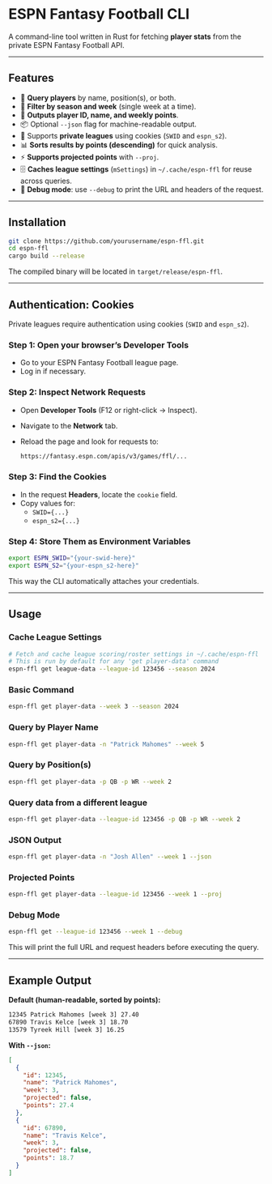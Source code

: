 # ESPN Fantasy Football CLI

A command-line tool written in Rust for fetching **player stats** from the private ESPN Fantasy Football API.

---

## Features

- 🔎 **Query players** by name, position(s), or both.  
- 📅 **Filter by season and week** (single week at a time).  
- 🏈 **Outputs player ID, name, and weekly points**.  
- 📦 Optional `--json` flag for machine-readable output.  
- 🔑 Supports **private leagues** using cookies (`SWID` and `espn_s2`).  
- 📊 **Sorts results by points (descending)** for quick analysis.  
- ⚡ **Supports projected points** with `--proj`.
- 🗄️ **Caches league settings** (`mSettings`) in `~/.cache/espn-ffl` for reuse across queries.  
- 🐞 **Debug mode**: use `--debug` to print the URL and headers of the request.

---

## Installation

```bash
git clone https://github.com/yourusername/espn-ffl.git
cd espn-ffl
cargo build --release
```

The compiled binary will be located in `target/release/espn-ffl`.

---

## Authentication: Cookies

Private leagues require authentication using cookies (`SWID` and `espn_s2`).  

### Step 1: Open your browser’s Developer Tools

- Go to your ESPN Fantasy Football league page.  
- Log in if necessary.  

### Step 2: Inspect Network Requests

- Open **Developer Tools** (F12 or right-click → Inspect).  
- Navigate to the **Network** tab.  
- Reload the page and look for requests to:

  ```bash
  https://fantasy.espn.com/apis/v3/games/ffl/...
  ```

### Step 3: Find the Cookies

- In the request **Headers**, locate the `cookie` field.  
- Copy values for:
  - `SWID={...}`  
  - `espn_s2={...}`  

### Step 4: Store Them as Environment Variables

```bash
export ESPN_SWID="{your-swid-here}"
export ESPN_S2="{your-espn_s2-here}"
```

This way the CLI automatically attaches your credentials.

---

## Usage

### Cache League Settings

```bash
# Fetch and cache league scoring/roster settings in ~/.cache/espn-ffl
# This is run by default for any 'get player-data' command
espn-ffl get league-data --league-id 123456 --season 2024
```

### Basic Command

```bash
espn-ffl get player-data --week 3 --season 2024
```

### Query by Player Name

```bash
espn-ffl get player-data -n "Patrick Mahomes" --week 5
```

### Query by Position(s)

```bash
espn-ffl get player-data -p QB -p WR --week 2
```

### Query data from a different league

```bash
espn-ffl get player-data --league-id 123456 -p QB -p WR --week 2
```

### JSON Output

```bash
espn-ffl get player-data -n "Josh Allen" --week 1 --json
```

### Projected Points

```bash
espn-ffl get player-data --league-id 123456 --week 1 --proj
```

### Debug Mode

```bash
espn-ffl get --league-id 123456 --week 1 --debug
```

This will print the full URL and request headers before executing the query.

---

## Example Output

**Default (human-readable, sorted by points):**

```bash
12345 Patrick Mahomes [week 3] 27.40
67890 Travis Kelce [week 3] 18.70
13579 Tyreek Hill [week 3] 16.25
```

**With `--json`:**

```json
[
  {
    "id": 12345,
    "name": "Patrick Mahomes",
    "week": 3,
    "projected": false,
    "points": 27.4
  },
  {
    "id": 67890,
    "name": "Travis Kelce",
    "week": 3,
    "projected": false,
    "points": 18.7
  }
]
```
